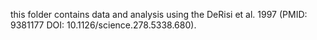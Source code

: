 this folder contains data and analysis using the DeRisi et al. 1997 (PMID: 9381177 DOI: 10.1126/science.278.5338.680).
